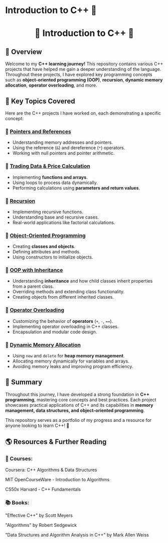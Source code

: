 # Introduction to C++ 🚀
<div align="center">

# 🚀 Introduction to C++ 🚀

</div>

## 📖 Overview
Welcome to my **C++ learning journey!** This repository contains various C++ projects that have helped me gain a deeper understanding of the language. Throughout these projects, I have explored key programming concepts such as **object-oriented programming (OOP)**, **recursion**, **dynamic memory allocation**, **operator overloading**, and more.

## 🔑 Key Topics Covered
Here are the C++ projects I have worked on, each demonstrating a specific concept:

### 📌 [Pointers and References](./README%20(2).md)
- Understanding memory addresses and pointers.
- Using the reference (`&`) and dereference (`*`) operators.
- Working with null pointers and pointer arithmetic.

### 📌 [Trading Data & Price Calculation](./README%20(3).md)
- Implementing **functions and arrays**.
- Using loops to process data dynamically.
- Performing calculations using **parameters and return values**.

### 📌 [Recursion](./README%20(4).md)
- Implementing recursive functions.
- Understanding base and recursive cases.
- Real-world applications like factorial calculations.

### 📌 [Object-Oriented Programming](./README%20(5).md)
- Creating **classes and objects**.
- Defining attributes and methods.
- Using constructors to initialize objects.

### 📌 [OOP with Inheritance](./README%20(6).md)
- Understanding **inheritance** and how child classes inherit properties from a parent class.
- Overriding methods and extending class functionality.
- Creating objects from different inherited classes.

### 📌 [Operator Overloading](./README%20(7).md)
- Customizing the behavior of **operators** (`+`, `-`, `==`).
- Implementing operator overloading in C++ classes.
- Encapsulation and modular code design.

### 📌 [Dynamic Memory Allocation](./README%20(8).md)
- Using `new` and `delete` for **heap memory management**.
- Allocating memory dynamically for variables and arrays.
- Avoiding memory leaks and improving program efficiency.

## 🎯 Summary
Throughout this journey, I have developed a strong foundation in **C++ programming**, mastering core concepts and best practices. Each project showcases practical applications of C++ and its capabilities in **memory management, data structures, and object-oriented programming**.

This repository serves as a portfolio of my progress and a resource for anyone looking to learn C++! 🚀



## 🌎 Resources & Further Reading
### 📖 Courses:

Coursera: C++ Algorithms & Data Structures

MIT OpenCourseWare - Introduction to Algorithms

CS50x Harvard - C++ Fundamentals

### 📚 Books:

"Effective C++" by Scott Meyers

"Algorithms" by Robert Sedgewick

"Data Structures and Algorithm Analysis in C++" by Mark Allen Weiss
